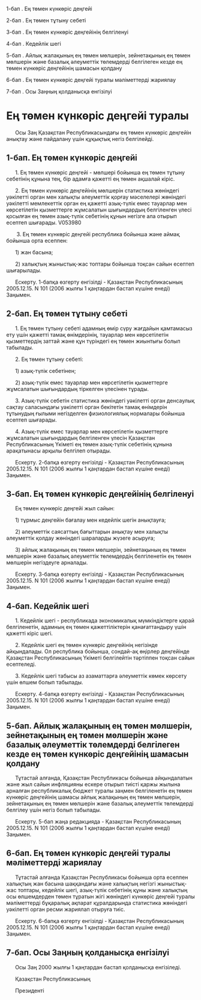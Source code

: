 1-бап . Ең төмен күнкөрiс деңгейi

2-бап . Ең төмен тұтыну себетi

3-бап . Ең төмен күнкөрiс деңгейiнiң белгiленуi

4-бап . Кедейлiк шегi

5-бап . Айлық жалақының ең төмен мөлшерін, зейнетақының ең төмен мөлшерін және базалық әлеуметтік төлемдерді белгілеген кезде ең төмен күнкөріс деңгейінің шамасын қолдану

6-бап . Ең төмен күнкөріс деңгейі туралы мәліметтерді жариялау

7-бап . Осы Заңның қолданысқа енгізілуі

# Ең төмен күнкөріс деңгейі туралы

      Осы Заң Қазақстан Республикасындағы ең төмен күнкөрiс деңгейiн анықтау және пайдалану үшiн құқықтық негiз белгiлейдi.

## 1-бап. Ең төмен күнкөрiс деңгейi

      1. Ең төмен күнкөрiс деңгейi - мөлшерi бойынша ең төмен тұтыну себетiнiң құнына тең, бiр адамға қажеттi ең төмен ақшалай кiрiс.

      2. Ең төмен күнкөрiс деңгейiнiң мөлшерiн статистика жөнiндегi уәкiлеттi орган мен халықты әлеуметтік қорғау мәселелері жөніндегі уәкілетті мемлекеттік орган ең қажеттi азық-түлiк емес тауарлар мен көрсетiлетiн қызметтерге жұмсалатын шығындардың белгiленген үлесi қосылған ең төмен азық-түлiк себетiнiң құнын негiзге ала отырып есептеп шығарады. V053980

       3. Ең төмен күнкөрiс деңгейi республика бойынша және аймақ бойынша орта есеппен:

      1) жан басына;

      2) халықтың жыныстық-жас топтары бойынша тоқсан сайын есептеп шығарылады.

      Ескерту. 1-бапқа өзгерту енгізілді - Қазақстан Республикасының 2005.12.15. N  101  (2006 жылғы 1 қаңтардан бастап күшіне енеді) Заңымен.

## 2-бап. Ең төмен тұтыну себетi

      1. Ең төмен тұтыну себеті адамның өмір сүру жағдайын қамтамасыз ету үшін қажетті тамақ өнімдерінің, тауарлар мен көрсетілетін қызметтердің заттай және құн түріндегі ең төмен жиынтығы болып табылады.

      2. Ең төмен тұтыну себетi:

      1) азық-түлiк себетiнен;

      2) азық-түлік емес тауарлар мен көрсетілетін қызметтерге жұмсалатын шығындардың тіркелген үлесінен тұрады.

      3. Азық-түлiк себетiн статистика жөнiндегi уәкiлеттi орган денсаулық сақтау саласындағы уәкiлеттi орган бекітетін тамақ өнiмдерiн тұтынудың ғылыми негiзделген физиологиялық нормалары бойынша есептеп шығарады.

      4. Азық-түлiк емес тауарлар мен көрсетiлетiн қызметтерге жұмсалатын шығындардың белгiленген үлесiн Қазақстан Республикасының Үкiметi ең төмен азық-түлiк себетiнiң құнына арақатынасы арқылы белгiлеп отырады.

      Ескерту. 2-бапқа өзгерту енгізілді - Қазақстан Республикасының 2005.12.15. N  101  (2006 жылғы 1 қаңтардан бастап күшіне енеді) Заңымен.

## 3-бап. Ең төмен күнкөрiс деңгейiнiң белгiленуi

      Ең төмен күнкөрiс деңгейi жыл сайын:

      1) тұрмыс деңгейiн бағалау мен кедейлiк шегiн анықтауға;

      2) әлеуметтiк саясаттың бағыттарын анықтау мен халықты әлеуметтiк қолдау жөнiндегi шараларды жүзеге асыруға;

      3) айлық жалақының ең төмен мөлшерін, зейнетақының ең төмен мөлшерін және базалық әлеуметтiк төлемдердiң белгiленетiн ең төмен мөлшерiн негiздеуге арналады.

      Ескерту. 3-бапқа өзгерту енгізілді - Қазақстан Республикасының 2005.12.15. N  101  (2006 жылғы 1 қаңтардан бастап күшіне енеді) Заңымен.

## 4-бап. Кедейлiк шегi

      1. Кедейлiк шегi - республикада экономикалық мүмкiндiктерге қарай белгiленетiн, адамның ең төмен қажеттiлiктерiн қанағаттандыру үшiн қажеттi кiрiс шегi.

      2. Кедейлік шегі ең төмен күнкөріс деңгейінің негізінде айқындалады. Ол республика бойынша, сондай-ақ өңірлер деңгейінде Қазақстан Республикасының Үкіметі белгілейтін тәртіппен тоқсан сайын есептеледі.

      3. Кедейлiк шегi табысы аз азаматтарға әлеуметтік көмек көрсету үшiн өлшем болып табылады.

      Ескерту. 4-бапқа өзгерту енгізілді - Қазақстан Республикасының 2005.12.15. N  101  (2006 жылғы 1 қаңтардан бастап күшіне енеді) Заңымен.

## 5-бап. Айлық жалақының ең төмен мөлшерін, зейнетақының ең төмен мөлшерін және базалық әлеуметтік төлемдерді белгілеген кезде ең төмен күнкөріс деңгейінің шамасын қолдану

      Тұтастай алғанда, Қазақстан Республикасы бойынша айқындалатын және жыл сайын инфляцияны ескере отырып тиісті қаржы жылына арналған республикалық бюджет туралы заңмен белгіленетін ең төмен күнкөріс деңгейінің шамасы айлық жалақының ең төмен мөлшерін, зейнетақының ең төмен мөлшерін және базалық әлеуметтік төлемдерді белгілеу үшін негіз болып табылады.

      Ескерту. 5-бап жаңа редакцияда - Қазақстан Республикасының 2005.12.15. N  101  (2006 жылғы 1 қаңтардан бастап күшіне енеді) Заңымен.

## 6-бап. Ең төмен күнкөріс деңгейі туралы мәліметтерді жариялау

      Тұтастай алғанда Қазақстан Республикасы бойынша орта есеппен халықтың жан басына шаққандағы және халықтың негізгі жыныстық-жас топтары, кедейлік шегі, азық-түлік себетінің құны және халықтың осы өлшемдерден төмен тұратын жігі жөніндегі күнкөріс деңгейі туралы мәліметтерді бұқаралық ақпарат құралдарында статистика жөніндегі уәкілетті орган ресми жариялап отыруға тиіс.

      Ескерту. 6-бапқа өзгерту енгізілді - Қазақстан Республикасының 2005.12.15. N  101  (2006 жылғы 1 қаңтардан бастап күшіне енеді) Заңымен.

## 7-бап. Осы Заңның қолданысқа енгізілуі

      Осы Заң 2000 жылғы 1 қаңтардан бастап қолданысқа енгізіледі.

      Қазақстан Республикасының

      Президенті

